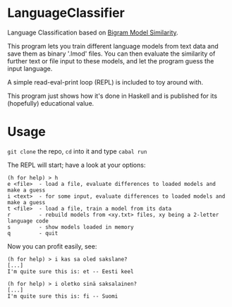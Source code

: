 LanguageClassifier
==================

Language Classification based on [Bigram Model Similarity](http://en.wikipedia.org/wiki/Bigram).

This program lets you train different language models from
text data and save them as binary '.lmod' files. You can
then evaluate the similarity of further text or file input
to these models, and let the program guess the input language.

A simple read-eval-print loop (REPL) is included to toy around with.

This program just shows how it's done in Haskell and is published for its (hopefully) educational value.



Usage
=====

```git clone``` the repo, ```cd``` into it and type ```cabal run```


The REPL will start; have a look at your options:

```
(h for help) > h
e <file>  - load a file, evaluate differences to loaded models and make a guess
i <text>  - for some input, evaluate differences to loaded models and make a guess
t <file>  - load a file, train a model from its data
r         - rebuild models from <xy.txt> files, xy being a 2-letter language code
s         - show models loaded in memory
q         - quit
```


Now you can profit easily, see:

```
(h for help) > i kas sa oled sakslane?
[...]
I'm quite sure this is: et -- Eesti keel

(h for help) > i oletko sinä saksalainen?
[...]
I'm quite sure this is: fi -- Suomi
```
